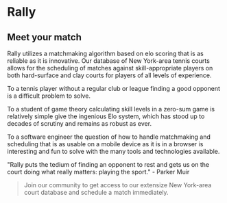 # Rally #

## Meet your match ##
Rally utilizes a matchmaking algorithm based on elo scoring that is as reliable as it is innovative. Our database of New York-area tennis courts allows for the scheduling of matches against skill-appropriate players on both hard-surface and clay courts for players of all levels of experience.

To a tennis player without a regular club or league finding a good opponent is a difficult problem to solve.

To a student of game theory calculating skill levels in a zero-sum game is relatively simple give the ingenious Elo system, which has stood up to decades of scrutiny and remains as robust as ever.

To a software engineer the question of how to handle matchmaking and scheduling that is as usable on a mobile device as it is in a browser is interesting and fun to solve with the many tools and technologies available.

"Rally puts the tedium of finding an opponent to rest and gets us on the court doing what really matters: playing the sport." - Parker Muir
> Join our community to get access to our extensize New York-area court database and schedule a match immediately.

